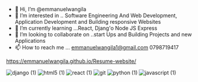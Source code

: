 - 👋 Hi, I’m @emmanuelwangila
- 👀 I’m interested in .. Software Engineering
And Web Development, Application Development and 
Building responsive Websites 
- 🌱 I’m currently learning ...React, Djang'o
Node JS Express 
- 💞️ I’m looking to collaborate on ..start Ups and Building
Projects and new Applications 
- 📫 How to reach me ...
 emmanuelwangila1@gmail.com
0798719417

<!---
emmanuelwangila/emmanuelwangila is a ✨ special ✨ repository because its `README.md` (this file) appears on your GitHub profile.
You can click the Preview link to take a look at your changes.
--->
https://emmanuelwangila.github.io/Resume-website/


![django (1)](https://user-images.githubusercontent.com/79250258/225388700-c36b48e9-fa88-46f5-9320-6191932e926c.png)
![html5 (1)](https://user-images.githubusercontent.com/79250258/225388721-24756767-3c3e-46cb-bc31-aeca8a5bde36.png)
![react (1)](https://user-images.githubusercontent.com/79250258/225388722-a16307fb-da45-4478-b5d5-5a7bee18d6c2.png)
![git](https://user-images.githubusercontent.com/79250258/225389449-ff097d0b-c1c8-447d-a5f5-eb3ad6fbf946.png)
![python (1)](https://user-images.githubusercontent.com/79250258/225389468-3e2a4c54-510a-49fc-9599-b556f3065582.png)
![javascript (1)](https://user-images.githubusercontent.com/79250258/225389473-53b0fca8-6e73-4d3f-9ee6-8a140a1e2f79.png)

